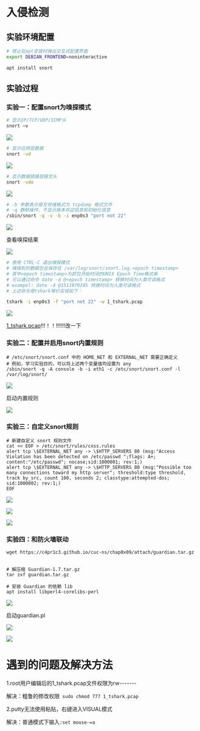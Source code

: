 # 入侵检测


## **实验环境配置**
```bash
# 禁止在apt安装时弹出交互式配置界面
export DEBIAN_FRONTEND=noninteractive

apt install snort
```
## **实验过程**

### 实验一：配置snort为嗅探模式


```bash
# 显示IP/TCP/UDP/ICMP头
snort –v
```

![](./img/snort-v.PNG)

```bash
# 显示应用层数据
snort -vd
```

![](./img/snort-vd.PNG)

```bash
# 显示数据链路层报文头
snort -vde
```

![](./img/snort-vde.PNG)

```bash
# -b 参数表示报文存储格式为 tcpdump 格式文件
# -q 静默操作，不显示版本欢迎信息和初始化信息
/sbin/snort -q -v -b -i enp0s3 "port not 22"

```

![](./img/保存嗅探数据（2）.PNG)

查看嗅探结果

![](./img/嗅探结果.PNG)

```bash
# 使用 CTRL-C 退出嗅探模式
# 嗅探到的数据包会保存在 /var/log/snort/snort.log.<epoch timestamp>
# 其中<epoch timestamp>为抓包开始时间的UNIX Epoch Time格式串
# 可以通过命令 date -d @<epoch timestamp> 转换时间为人类可读格式
# exampel: date -d @1511870195 转换时间为人类可读格式
# 上述命令用tshark等价实现如下：

tshark -i enp0s3 -f "port not 22" -w 1_tshark.pcap
```
![](./img/tshark.PNG)


[1_tshark.pcap](./1_tshark.pcap)!!!！！!!!!!!改一下


### 实验二：配置并启用snort内置规则


```
# /etc/snort/snort.conf 中的 HOME_NET 和 EXTERNAL_NET 需要正确定义
# 例如，学习实验目的，可以将上述两个变量值均设置为 any
/sbin/snort -q -A console -b -i eth1 -c /etc/snort/snort.conf -l /var/log/snort/
```

![](./img/参数改成any.PNG)

启动内置规则

![](./img/启动内置规则.PNG)


### 实验三：自定义snort规则

```
# 新建自定义 snort 规则文件
cat << EOF > /etc/snort/rules/cnss.rules
alert tcp \$EXTERNAL_NET any -> \$HTTP_SERVERS 80 (msg:"Access Violation has been detected on /etc/passwd ";flags: A+; content:"/etc/passwd"; nocase;sid:1000001; rev:1;)
alert tcp \$EXTERNAL_NET any -> \$HTTP_SERVERS 80 (msg:"Possible too many connections toward my http server"; threshold:type threshold, track by_src, count 100, seconds 2; classtype:attempted-dos; sid:1000002; rev:1;)
EOF
```

![](./img/自定义snort规则.PNG)

![](./img/添加Include.PNG)

![](./img/启动自定义snort.PNG)

### 实验四：和防火墙联动

```
wget https://c4pr1c3.github.io/cuc-ns/chap0x09/attach/guardian.tar.gz


# 解压缩 Guardian-1.7.tar.gz
tar zxf guardian.tar.gz

# 安装 Guardian 的依赖 lib
apt install libperl4-corelibs-perl

```


![](./img/修改guardian_conf.PNG)

启动guardian.pl

![](./img/启动guardian_pl.PNG)


![](./img/attacker-nmap.PNG)

# 遇到的问题及解决方法

1.root用户编辑后的1_tshark.pcap文件权限为rw-------

解决：粗鲁的修改权限` sudo chmod 777 1_tshark.pcap`

2.putty无法使用粘贴，右键进入VISUAL模式

解决：普通模式下输入`:set mouse-=a`